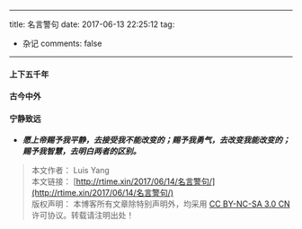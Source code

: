 
---
title: 名言警句
date: 2017-06-13 22:25:12
tag:
   - 杂记
comments: false
---

#### 上下五千年 ####



#### 古今中外 ####


#### 宁静致远 ####
- ***愿上帝赐予我平静，去接受我不能改变的；赐予我勇气，去改变我能改变的；赐予我智慧，去明白两者的区别。***

> 本文作者： Luis Yang    
>本文链接： [http://rtime.xin/2017/06/14/名言警句/](http://rtime.xin/2017/06/14/名言警句/)    
>版权声明： 本博客所有文章除特别声明外，均采用 [CC BY-NC-SA 3.0 CN](http://creativecommons.org/licenses/by-nc-sa/3.0/cn/) 许可协议。转载请注明出处！   